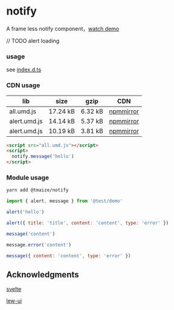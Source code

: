 # notify

A frame less notify component，[watch demo](xxx)

// TODO alert loading

### usage

see [index.d.ts](httxxx/src/lib/index.d.ts)

### CDN usage

| lib          | size     | gzip    | CDN           |
| ------------ | -------- | ------- | ------------- |
| all.umd.js   | 17.24 kB | 6.32 kB | [npmmirror]() |
| alert.umd.js | 14.14 kB | 5.37 kB | [npmmirror]() |
| alert.umd.js | 10.19 kB | 3.81 kB | [npmmirror]() |

```html
<script src="all.umd.js"></script>
<script>
  notify.message('hello')
</script>
```

### Module usage

```bash
yarn add @tmaize/notify
```

```js
import { alert, message } from '@test/demo'

alert('hello')

alert({ title: 'title', content: 'content', type: 'error' })

message('content')

message.error('content')

message({ content: 'content', type: 'error' })
```

## Acknowledgments

[svelte](https://svelte.dev/)

[lew-ui](https://github.com/lewkamtao/lew-ui/blob/main/packages/directives/message/styles/index.scss)
